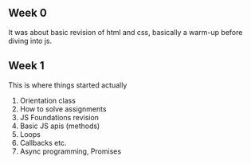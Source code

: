 ## Week 0
It was about basic revision of html and css, basically a warm-up before diving into js.

## Week 1
This is where things started actually
1. Orientation class
2. How to solve assignments
3. JS Foundations revision
4. Basic JS apis (methods)
5. Loops
6. Callbacks etc.
7. Async programming, Promises